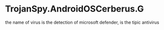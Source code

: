 # TrojanSpy.AndroidOSCerberus.G
the name of virus is the detection of microsoft defender, is the tipic antivirus
